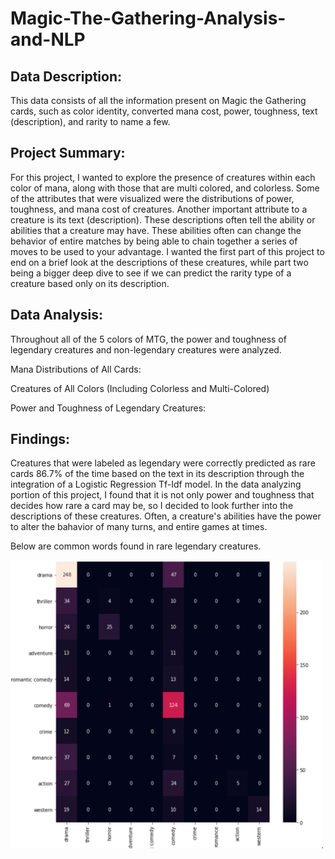 # Magic-The-Gathering-Analysis-and-NLP


## Data Description:
This data consists of all the information present on Magic the Gathering cards, such as color identity, converted mana cost, power, toughness, text (description), and rarity to name a few.


## Project Summary:
For this project, I wanted to explore the presence of creatures within each color of mana, along with those that are multi colored, and colorless. Some of the attributes that were visualized were the distributions of power, toughness, and mana cost of creatures.
Another important attribute to a creature is its text (description). These descriptions often tell the ability or abilities that a creature may have. These abilities often can change the behavior of entire matches by being able to chain together a series of moves to be used to your advantage. I wanted the first part of this project to end on a brief look at the descriptions of these creatures, while part two being a bigger deep dive to see if we can predict the rarity type of a creature based only on its description.


## Data Analysis:
Throughout all of the 5 colors of MTG, the power and toughness of legendary creatures and non-legendary creatures were analyzed.

Mana Distributions of All Cards:



Creatures of All Colors (Including Colorless and Multi-Colored)


Power and Toughness of Legendary Creatures:


## Findings:
Creatures that were labeled as legendary were correctly predicted as rare cards 86.7% of the time based on the text in its description through the integration of a Logistic Regression Tf-Idf model. In the data analyzing portion of this project, I found that it is not only power and toughness that decides how rare a card may be, so I decided to look further into the descriptions of these creatures. Often, a creature's abilities have the power to alter the bahavior of many turns, and entire games at times.

Below are common words found in rare legendary creatures.


<img src="https://github.com/andrew-alarcon17/Movie_Genre_Prediction/blob/main/Movie_Plots_Vis/Heatmap_crop.png" width="500">


